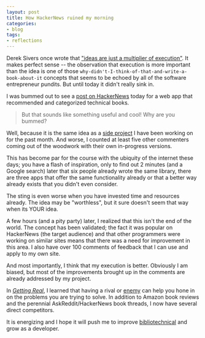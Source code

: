 ```yaml
---
layout: post
title: How HackerNews ruined my morning
categories:
- blog
tags:
- reflections
---
```


Derek Sivers once wrote that ["ideas are just a multiplier of execution"](http://sivers.org/multiply). 
It makes perfect sense -- the observation that execution is more important than the idea is one of those 
`why-didn't-I-think-of-that-and-write-a-book-about-it` concepts that seems to be echoed by all of the 
software entrepreneur pundits. But until today it didn't really sink in.

I was bummed out to see a [post on HackerNews](http://news.ycombinator.com/item?id=2249390) today for 
a web app that recommended and categorized technical books.


> But that sounds like something useful and cool! Why are you bummed?


Well, because it is the same idea as a [side project](http://bibliotechnical.com/) I have been working 
on for the past month. And worse, I counted at least five other commenters coming out of the woodwork with 
their own in-progress versions.

This has become par for the course with the ubiquity of the internet these 
days; you have a flash of inspiration, only to find out 2 minutes (and a Google search) later that six people 
already wrote the same library, there are three apps that offer the same functionality already or that a 
better way already exists that you didn't even consider.

The sting is even worse when you have invested time and resources already. The idea may be "worthless", but 
it sure doesn't seem 
that way when its YOUR idea.

A few hours (and a pity party) later, I realized that this isn't the end of the world.  The concept has been validated; 
the fact it was popular on HackerNews (the target audience) and that other programmers were working on similar sites means 
that there was a need for improvement in this area.  I also have over 100 comments of feedback that I can use and apply 
to my own site.

And most importantly, I think that my execution is better. Obviously I am biased, but most of the improvements brought up
in the comments are already addressed by my project. 

In 
*[Getting Real](http://mdswanson.com/writeup/2010/10/28/getting-real.html)*, I learned that having a rival 
or [enemy](http://gettingreal.37signals.com/ch02_Have_an_Enemy.php) can help you hone in on the
problems you are trying to solve. In addition to Amazon book reviews and the perennial AskReddit/HackerNews book threads, I
now have several direct competitors.

It is energizing and I hope it will push me to improve [bibliotechnical](http://bibliotechnical.com/) and grow as a developer.